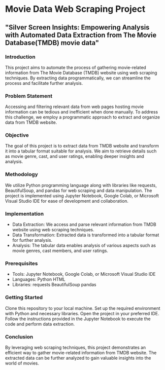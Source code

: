 # Movie Data Web Scraping Project

## "Silver Screen Insights: Empowering Analysis with Automated Data Extraction from The Movie Database(TMDB) movie data"

### Introduction
This project aims to automate the process of gathering movie-related information from The Movie Database (TMDB) website using web scraping techniques. By extracting data programmatically, we can streamline the process and facilitate further analysis.

### Problem Statement
Accessing and filtering relevant data from web pages hosting movie information can be tedious and inefficient when done manually. To address this challenge, we employ a programmatic approach to extract and organize data from TMDB website.

### Objective
The goal of this project is to extract data from TMDB website and transform it into a tabular format suitable for analysis. We aim to retrieve details such as movie genre, cast, and user ratings, enabling deeper insights and analysis.

### Methodology
We utilize Python programming language along with libraries like requests, BeautifulSoup, and pandas for web scraping and data manipulation.
The project is implemented using Jupyter Notebook, Google Colab, or Microsoft Visual Studio IDE for ease of development and collaboration.

### Implementation
- Data Extraction: We access and parse relevant information from TMDB website using web scraping techniques.
- Data Transformation: Extracted data is transformed into a tabular format for further analysis.
- Analysis: The tabular data enables analysis of various aspects such as movie genres, cast members, and user ratings.

### Prerequisites
- Tools:
  Jupyter Notebook, Google Colab, or Microsoft Visual Studio IDE
- Languages:
  Python
  HTML
- Libraries:
  requests
  BeautifulSoup
  pandas
  
### Getting Started
Clone this repository to your local machine.
Set up the required environment with Python and necessary libraries.
Open the project in your preferred IDE.
Follow the instructions provided in the Jupyter Notebook to execute the code and perform data extraction.

### Conclusion
By leveraging web scraping techniques, this project demonstrates an efficient way to gather movie-related information from TMDB website. The extracted data can be further analyzed to gain valuable insights into the world of movies.

